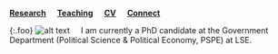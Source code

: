 [**Research**](Research.md) &nbsp; &nbsp; [**Teaching**](Teaching.md) &nbsp; &nbsp; [**CV**](CV.pdf) &nbsp; &nbsp; [**Connect**](Connect.md)

{:.foo}
![alt text](sehoof.jpg) &nbsp; &nbsp; I am currently a PhD candidate at the Government Department (Political Science & Political Economy, PSPE) at LSE.
